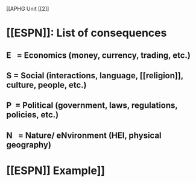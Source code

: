 [[APHG Unit [[2]]

# [[ESPN]]: List of consequences
## E   = Economics (money, currency, trading, etc.)

## S = Social (interactions, language, [[religion]], culture, people, etc.)

## P  = Political (government, laws, regulations, policies, etc.)

## N   = Nature/ eNvironment (HEI, physical geography)

# [[ESPN]] Example]]